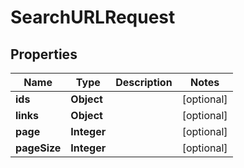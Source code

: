 

# SearchURLRequest


## Properties

| Name | Type | Description | Notes |
|------------ | ------------- | ------------- | -------------|
|**ids** | **Object** |  |  [optional] |
|**links** | **Object** |  |  [optional] |
|**page** | **Integer** |  |  [optional] |
|**pageSize** | **Integer** |  |  [optional] |



